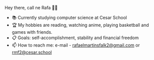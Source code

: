    Hey there, call ne Rafa 👊🏻
- 📚 Currently studying computer science at Cesar School 
- 🏆 My hobbies are reading, watching anime, playing basketball and games with friends.
- 📋 Goals: self-accomplishment, stability and financial freedom 
- 📫 How to reach me: e-mail - rafaelmartinsfalk2@gmail.com or rmf2@cesar.school

<!---
falkrafa/falkrafa is a ✨ special ✨ repository because its `README.md` (this file) appears on your GitHub profile.
You can click the Preview link to take a look at your changes.
--->
